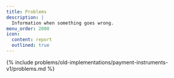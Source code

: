 ```yaml
---
title: Problems
description: |
  Information when something goes wrong.
menu_order: 2800
icon:
  content: report
  outlined: true
---
```


{% include problems/old-implementations/payment-instruments-v1/problems.md %}
